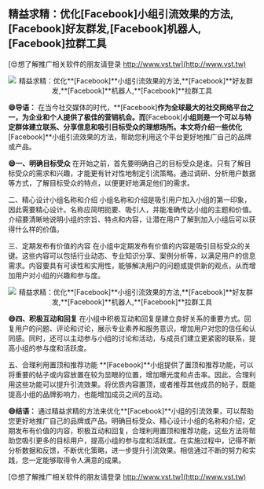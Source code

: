 ## **精益求精：优化**[Facebook]**小组引流效果的方法,**[Facebook]**好友群发,**[Facebook]**机器人,**[Facebook]**拉群工具**

[😍想了解推广相关软件的朋友请登录 http://www.vst.tw](http://www.vst.tw)

 <center><img src="https://vst.tw/MP4/tuiguang/png/8.png" alt="精益求精：优化**[Facebook]**小组引流效果的方法,**[Facebook]**好友群发,**[Facebook]**机器人,**[Facebook]**拉群工具"></center>

**😄导语：**
在当今社交媒体的时代，**[Facebook]**作为全球最大的社交网络平台之一，为企业和个人提供了极佳的营销机会。而**[Facebook]**小组则是一个可以与特定群体建立联系、分享信息和吸引目标受众的理想场所。本文将介绍一些优化**[Facebook]**小组引流效果的方法，帮助您利用这个平台更好地推广自己的品牌或产品。

**😄一、明确目标受众**
在开始之前，首先要明确自己的目标受众是谁。只有了解目标受众的需求和兴趣，才能更有针对性地制定引流策略。通过调研、分析用户数据等方式，了解目标受众的特点，以便更好地满足他们的需求。

二、精心设计小组名称和介绍
小组名称和介绍是吸引用户加入小组的第一印象，因此需要精心设计。名称应简明扼要、吸引人，并能准确传达小组的主题和价值。介绍要清晰地说明小组的宗旨、特点和内容，让潜在用户了解到加入小组后可以获得什么样的价值。

三、定期发布有价值的内容
在小组中定期发布有价值的内容是吸引目标受众的关键。这些内容可以包括行业动态、专业知识分享、案例分析等，以满足用户的信息需求。内容要具有可读性和实用性，能够解决用户的问题或提供新的观点，从而增加用户对小组的兴趣和参与度。

 <center><img src="https://vst.tw/MP4/tuiguang/png/8.png" alt="精益求精：优化**[Facebook]**小组引流效果的方法,**[Facebook]**好友群发,**[Facebook]**机器人,**[Facebook]**拉群工具"></center>

**😄四、积极互动和回复**
在小组中积极互动和回复是建立良好关系的重要方式。回复用户的问题、评论和讨论，展示专业素养和服务意识，增加用户对您的信任和认同感。同时，还可以主动参与小组的讨论和活动，与成员们建立更紧密的联系，提高小组的参与度和活跃度。

五、合理利用置顶和推荐功能
**[Facebook]**小组提供了置顶和推荐功能，可以将重要的帖子或内容放置在较为显眼的位置，增加曝光度和点击率。因此，合理利用这些功能可以提升引流效果。将优质内容置顶，或者推荐其他成员的帖子，既能提高小组的品牌影响力，也能增加成员之间的互动。

**😄结语：**
通过精益求精的方法来优化**[Facebook]**小组的引流效果，可以帮助您更好地推广自己的品牌或产品。明确目标受众、精心设计小组的名称和介绍，定期发布有价值的内容，积极互动和回复，合理利用置顶和推荐功能，这些方法将帮助您吸引更多的目标用户，提高小组的参与度和活跃度。在实施过程中，记得不断分析数据和反馈，不断优化策略，进一步提升引流效果。相信通过不断的努力和实践，您一定能够取得令人满意的成果。

[😍想了解推广相关软件的朋友请登录 http://www.vst.tw](http://www.vst.tw)



